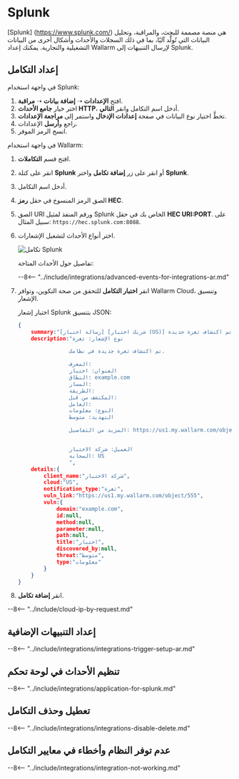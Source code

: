 [splunk-dashboard-by-wallarm-img]: ../../../images/user-guides/settings/integrations/splunk-dashboard-by-wallarm.png

# Splunk

[Splunk] (https://www.splunk.com/) هي منصة مصممة للبحث، والمراقبة، وتحليل البيانات التي تُولَّد آليًا، بما في ذلك السجلات والأحداث وأشكال أخرى من البيانات التشغيلية والتجارية. يمكنك إعداد Wallarm لإرسال التنبيهات إلى Splunk.

## إعداد التكامل

في واجهة استخدام Splunk:

1. افتح **الإعدادات** ➝ **إضافة بيانات** ➝ **مراقبة**.
2. اختر خيار **جامع الأحداث HTTP**، أدخل اسم التكامل وانقر **التالي**.
3. تخطَّ اختيار نوع البيانات في صفحة **إعدادات الإدخال** واستمر إلى **مراجعة الإعدادات**.
4. راجع و**أرسل** الإعدادات.
5. انسخ الرمز الموفر.

في واجهة استخدام Wallarm:

1. افتح قسم **التكاملات**.
1. انقر على كتلة **Splunk** أو انقر على زر **إضافة تكامل** واختر **Splunk**.
1. أدخل اسم التكامل.
1. الصق الرمز المنسوخ في حقل **رمز HEC**.
1. الصق URI ورقم المنفذ لمثيل Splunk الخاص بك في حقل **HEC URI:PORT**. على سبيل المثال: `https://hec.splunk.com:8088`.
1. اختر أنواع الأحداث لتشغيل الإشعارات.

    ![تكامل Splunk](../../../images/user-guides/settings/integrations/add-splunk-integration.png)

    تفاصيل حول الأحداث المتاحة:

    --8<-- "../include/integrations/advanced-events-for-integrations-ar.md"

1. انقر **اختبار التكامل** للتحقق من صحة التكوين، وتوافر Wallarm Cloud، وتنسيق الإشعار.

    اختبار إشعار Splunk بتنسيق JSON:

    ```json
    {
        summary:"[رسالة اختبار] [شريك اختبار (US)] تم اكتشاف ثغرة جديدة",
        description:"نوع الإشعار: ثغرة

                    تم اكتشاف ثغرة جديدة في نظامك.

                    المعرف: 
                    العنوان: اختبار
                    النطاق: example.com
                    المسار: 
                    الطريقة: 
                    المكتشف من قبل: 
                    العامل: 
                    النوع: معلومات
                    التهديد: متوسط

                    المزيد من التفاصيل: https://us1.my.wallarm.com/object/555


                    العميل: شركة الاختبار
                    السحابة: US
                    ",
        details:{
            client_name:"شركة الاختبار",
            cloud:"US",
            notification_type:"ثغرة",
            vuln_link:"https://us1.my.wallarm.com/object/555",
            vuln:{
                domain:"example.com",
                id:null,
                method:null,
                parameter:null,
                path:null,
                title:"اختبار",
                discovered_by:null,
                threat:"متوسط",
                type:"معلومات"
            }
        }
    }
    ```

1. انقر **إضافة تكامل**.

--8<-- "../include/cloud-ip-by-request.md"

## إعداد التنبيهات الإضافية

--8<-- "../include/integrations/integrations-trigger-setup-ar.md"

## تنظيم الأحداث في لوحة تحكم

--8<-- "../include/integrations/application-for-splunk.md"

## تعطيل وحذف التكامل

--8<-- "../include/integrations/integrations-disable-delete.md"

## عدم توفر النظام وأخطاء في معايير التكامل

--8<-- "../include/integrations/integration-not-working.md"